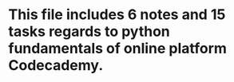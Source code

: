 # This file includes 6 notes and 15 tasks regards to python fundamentals of online platform Codecademy.
